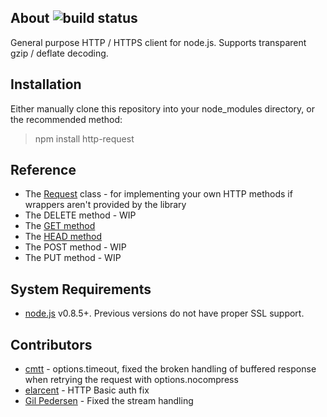 ## About ![build status](https://secure.travis-ci.org/SaltwaterC/http-get.png?branch=master)

General purpose HTTP / HTTPS client for node.js. Supports transparent gzip / deflate decoding.

## Installation

Either manually clone this repository into your node_modules directory, or the recommended method:

> npm install http-request

## Reference

 * The [Request](http://saltwaterc.github.com/http-get/84e50cc04e.html) class - for implementing your own HTTP methods if wrappers aren't provided by the library
 * The DELETE method - WIP
 * The [GET method](http://saltwaterc.github.com/http-get/module-main.html#get)
 * The [HEAD method](http://saltwaterc.github.com/http-get/module-main.html#head)
 * The POST method - WIP
 * The PUT method - WIP

## System Requirements

 * [node.js](http://nodejs.org/) v0.8.5+. Previous versions do not have proper SSL support.

## Contributors

 * [cmtt](https://github.com/cmtt) - options.timeout, fixed the broken handling of buffered response when retrying the request with options.nocompress
 * [elarcent](https://github.com/elarcent) - HTTP Basic auth fix
 * [Gil Pedersen](https://github.com/kanongil) - Fixed the stream handling
